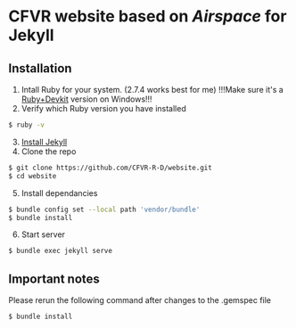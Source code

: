 # CFVR website based on _Airspace_ for Jekyll
## Installation
1. Intall Ruby for your system. (2.7.4 works best for me) !!!Make sure it's a [Ruby+Devkit](https://rubyinstaller.org/downloads/) version on Windows!!!
2. Verify which Ruby version you have installed 
```sh
$ ruby -v
```
3. [Install Jekyll](https://jekyllrb.com/docs/installation/)
4. Clone the repo
```sh
$ git clone https://github.com/CFVR-R-D/website.git
$ cd website
```
5. Install dependancies
```sh
$ bundle config set --local path 'vendor/bundle'
$ bundle install
```
6. Start server
```sh
$ bundle exec jekyll serve
```
## Important notes
Please rerun the following command after changes to the .gemspec file
```sh
$ bundle install
```
